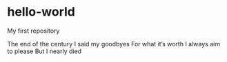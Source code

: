 # hello-world
My first repository

The end of the century
I said my goodbyes
For what it’s worth
I always aim to please
But I nearly died

